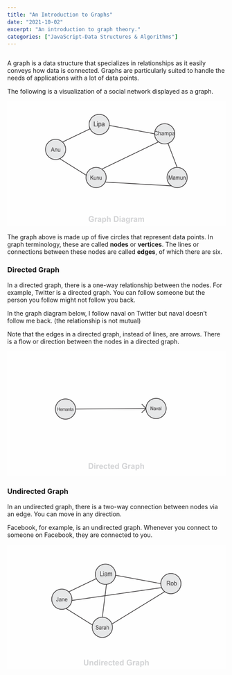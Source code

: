 ```yaml
---
title: "An Introduction to Graphs"
date: "2021-10-02"
excerpt: "An introduction to graph theory."
categories: ["JavaScript-Data Structures & Algorithms"]
---
```


```toc

```

A graph is a data structure that specializes in relationships as it easily conveys how data is connected. Graphs are particularly suited to handle the needs of applications with a lot of data points.

The following is a visualization of a social network displayed as a graph.

![Graph](../images/graph/graphDiagram.png)

The graph above is made up of five circles that represent data points. In graph terminology, these are called **nodes** or **vertices**. The lines or connections between these nodes are called **edges**, of which there are six.

### Directed Graph

In a directed graph, there is a one-way relationship between the nodes. For example, Twitter is a directed graph. You can follow someone but the person you follow might not follow you back.

In the graph diagram below, I follow naval on Twitter but naval doesn’t follow me back. (the relationship is not mutual)

Note that the edges in a directed graph, instead of lines, are arrows. There is a flow or direction between the nodes in a directed graph.

![Directed Graph](../images/graph/directedGraph.png)

### Undirected Graph

In an undirected graph, there is a two-way connection between nodes via an edge. You can move in any direction.

Facebook, for example, is an undirected graph. Whenever you connect to someone on Facebook, they are connected to you.

![Undirected Graph](../images/graph/undirectedGraph.png)
